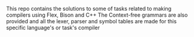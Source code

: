 This repo contains the solutions to some of tasks related to making compilers using Flex, Bison and C++
The Context-free grammars are also provided and all the lexer, parser and symbol tables are made for this specific language's or task's compiler
